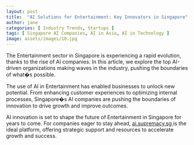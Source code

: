 ```yaml
---
layout: post
title:  "AI Solutions for Entertainment: Key Innovators in Singapore"
author: jane
categories: [ Industry Trends, Startups ]
tags: [ Singapore AI Companies, AI in Asia, AI in Technology ]
image: assets/images/10.jpg
---
```


The Entertainment sector in Singapore is experiencing a rapid evolution, thanks to the rise of AI companies. In this article, we explore the top AI-driven organizations making waves in the industry, pushing the boundaries of what�s possible.

The use of AI in Entertainment has enabled businesses to unlock new potential. From enhancing customer experiences to optimizing internal processes, Singapore�s AI companies are pushing the boundaries of innovation to drive growth and improve outcomes.

AI innovation is set to shape the future of Entertainment in Singapore for years to come. For companies eager to stay ahead, <a href="https://ai.supremacy.sg" target="_blank"> ai.supremacy.sg </a> is the ideal platform, offering strategic support and resources to accelerate growth and success.
